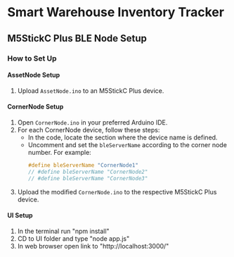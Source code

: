 # Smart Warehouse Inventory Tracker

## M5StickC Plus BLE Node Setup

### How to Set Up

#### AssetNode Setup
1. Upload `AssetNode.ino` to an M5StickC Plus device.

#### CornerNode Setup
1. Open `CornerNode.ino` in your preferred Arduino IDE.
2. For each CornerNode device, follow these steps:
   - In the code, locate the section where the device name is defined.
   - Uncomment and set the `bleServerName` according to the corner node number. For example:
     ```c
     #define bleServerName "CornerNode1"
     // #define bleServerName "CornerNode2"
     // #define bleServerName "CornerNode3"
     ```
3. Upload the modified `CornerNode.ino` to the respective M5StickC Plus device.

#### UI Setup
1. In the terminal run "npm install"
2. CD to UI folder and type "node app.js"
3. In web browser open link to "http://localhost:3000/"